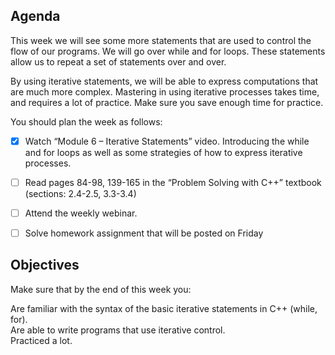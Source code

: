 ## Agenda
This week we will see some more statements that are used to control the flow of our programs. We will go over while and for loops. These statements allow us to repeat a set of statements over and over.

By using iterative statements, we will be able to express computations that are much more complex. Mastering in using iterative processes takes time, and requires a lot of practice. Make sure you save enough time for practice.

You should plan the week as follows:

* [x] Watch “Module 6 – Iterative Statements” video. Introducing the while and for loops as well as some strategies of how to express iterative processes.
* [ ] Read pages 84-98, 139-165 in the “Problem Solving with C++” textbook (sections: 2.4-2.5, 3.3-3.4)
* [ ] Attend the weekly webinar.
* [ ] Solve homework assignment that will be posted on Friday


## Objectives
Make sure that by the end of this week you: <br/>

Are familiar with the syntax of the basic iterative statements in C++ (while, for). <br/>
Are able to write programs that use iterative control. <br/>
Practiced a lot. <br/>
